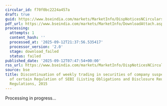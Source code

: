 ```yaml
---
circular_id: f70f0bc2224a457a
draft: true
guid: https://www.bseindia.com/markets/MarketInfo/DispNoticesNCirculars.aspx?Noticeid={85004239-F5A0-4780-965B-036A3E255E36}&noticeno=20250912-28&dt=09/12/2025&icount=28&totcount=103&flag=0
pdf_url: https://www.bseindia.com/markets/MarketInfo/DownloadAttach.aspx?id=20250912-28&attachedId=
processing:
  attempts: 1
  content_hash: ''
  processed_at: '2025-09-12T21:37:56.535417'
  processor_version: '2.0'
  stage: download_failed
  status: failed
published_date: '2025-09-12T07:47:54+00:00'
rss_url: https://www.bseindia.com/markets/MarketInfo/DispNoticesNCirculars.aspx?Noticeid={85004239-F5A0-4780-965B-036A3E255E36}&noticeno=20250912-28&dt=09/12/2025&icount=28&totcount=103&flag=0
source: bse
title: Discontinuation of weekly trading in securities of company suspended for non-compliances
  of certain Regulation of SEBI (Listing Obligations and Disclosure Requirements)
  Regulations, 2015
---
```


Processing in progress...
